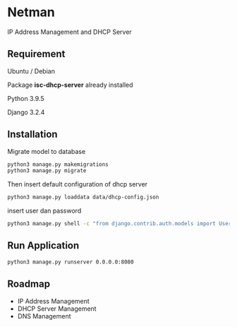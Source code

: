# Netman

IP Address Management and DHCP Server

## Requirement

Ubuntu / Debian

Package **isc-dhcp-server** already installed

Python 3.9.5

Django 3.2.4

## Installation

Migrate model to database

```bash
python3 manage.py makemigrations
python3 manage.py migrate
```

Then insert default configuration of dhcp server

```bash
python3 manage.py loaddata data/dhcp-config.json
```

insert user dan password

```bash
python3 manage.py shell -c "from django.contrib.auth.models import User; User.objects.create_superuser('admin', 'admin@example.com', 'password')"
```

## Run Application

```bash
python3 manage.py runserver 0.0.0.0:8080
```

## Roadmap

- IP Address Management
- DHCP Server Management
- DNS Management
